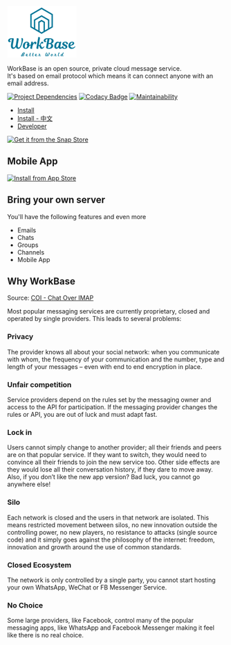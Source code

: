 ![WorkBase logo](/public/assets/workbase-v.png)

WorkBase is an open source, private cloud message service.  
It's based on email protocol which means it can connect anyone with an email address.

[![Project Dependencies](https://david-dm.org/wanglian/workbase-server.svg)](https://david-dm.org/wanglian/workbase-server)
[![Codacy Badge](https://api.codacy.com/project/badge/Grade/47a8010c9ee64655b3fbc1673981b236)](https://app.codacy.com/app/wanglian/workbase-server?utm_source=github.com&utm_medium=referral&utm_content=wanglian/workbase-server&utm_campaign=Badge_Grade_Dashboard)
[![Maintainability](https://api.codeclimate.com/v1/badges/3cab8d81530e76baa699/maintainability)](https://codeclimate.com/github/wanglian/workbase-server/maintainability)

* [Install](./docs/install.md)
* [Install - 中文](./docs/install-zh-CN.md)
* [Developer](./docs/develop.md)

[![Get it from the Snap Store](https://snapcraft.io/static/images/badges/en/snap-store-black.svg)](https://snapcraft.io/workbase-server)

## Mobile App ##

[![Install from App Store](https://user-images.githubusercontent.com/551004/29770691-a2082ff4-8bc6-11e7-89a6-964cd405ea8e.png)](https://itunes.apple.com/app/workbase/id1447713624)

## Bring your own server ##

You'll have the following features and even more
* Emails
* Chats
* Groups
* Channels
* Mobile App

## Why WorkBase ##

Source: [COI - Chat Over IMAP](https://www.coi-dev.org/)

Most popular messaging services are currently proprietary, closed and operated by single providers. This leads to several problems:

### Privacy ###
The provider knows all about your social network: when you communicate with whom, the frequency of your communication and the number, type and length of your messages – even with end to end encryption in place.

### Unfair competition ###
Service providers depend on the rules set by the messaging owner and access to the API for participation. If the messaging provider changes the rules or API, you are out of luck and must adapt fast.

### Lock in ###
Users cannot simply change to another provider; all their friends and peers are on that popular service. If they want to switch, they would need to convince all their friends to join the new service too. Other side effects are they would lose all their conversation history, if they dare to move away. Also, if you don’t like the new app version? Bad luck, you cannot go anywhere else!

### Silo ###
Each network is closed and the users in that network are isolated. This means restricted movement between silos, no new innovation outside the controlling power, no new players, no resistance to attacks (single source code) and it simply goes against the philosophy of the internet: freedom, innovation and growth around the use of common standards.

### Closed Ecosystem ###
The network is only controlled by a single party, you cannot start hosting your own WhatsApp, WeChat or FB Messenger Service.

### No Choice ###
Some large providers, like Facebook, control many of the popular messaging apps, like WhatsApp and Facebook Messenger making it feel like there is no real choice.
